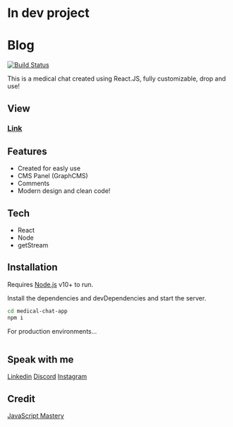 # In dev project

# Blog

[![Build Status](https://travis-ci.org/joemccann/dillinger.svg?branch=master)](https://travis-ci.org/joemccann/dillinger)

This is a medical chat created using React.JS, fully customizable, drop and use!

## View

### [Link](https://localhost:5000)

## Features

- Created for easly use
- CMS Panel (GraphCMS)
- Comments
- Modern design and clean code!

## Tech

- React
- Node
- getStream

## Installation

Requires [Node.js](https://nodejs.org/) v10+ to run.

Install the dependencies and devDependencies and start the server.

```sh
cd medical-chat-app
npm i
```


For production environments...

```sh
```

## Speak with me

[Linkedin](https://www.linkedin.com/in/gabrielcbraga/)
[Discord](discord.gg/JXBJkSShTJ)
[Instagram](https://www.instagram.com/gabrielcbraga_/)

## Credit

[JavaScript Mastery](https://www.youtube.com/watch?v=MJzbJQLGehs)
